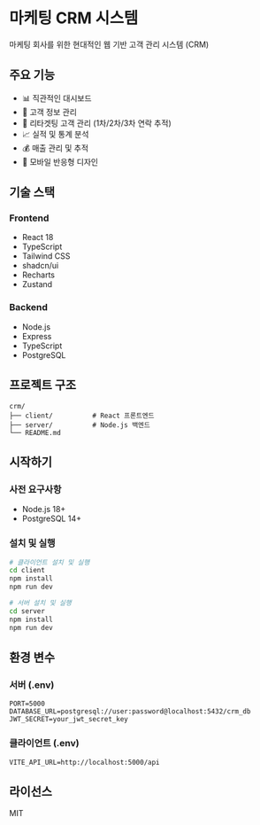 # 마케팅 CRM 시스템

마케팅 회사를 위한 현대적인 웹 기반 고객 관리 시스템 (CRM)

## 주요 기능

- 📊 직관적인 대시보드
- 👥 고객 정보 관리
- 🔄 리타겟팅 고객 관리 (1차/2차/3차 연락 추적)
- 📈 실적 및 통계 분석
- 💰 매출 관리 및 추적
- 📱 모바일 반응형 디자인

## 기술 스택

### Frontend
- React 18
- TypeScript
- Tailwind CSS
- shadcn/ui
- Recharts
- Zustand

### Backend
- Node.js
- Express
- TypeScript
- PostgreSQL

## 프로젝트 구조

```
crm/
├── client/          # React 프론트엔드
├── server/          # Node.js 백엔드
└── README.md
```

## 시작하기

### 사전 요구사항
- Node.js 18+
- PostgreSQL 14+

### 설치 및 실행

```bash
# 클라이언트 설치 및 실행
cd client
npm install
npm run dev

# 서버 설치 및 실행
cd server
npm install
npm run dev
```

## 환경 변수

### 서버 (.env)
```
PORT=5000
DATABASE_URL=postgresql://user:password@localhost:5432/crm_db
JWT_SECRET=your_jwt_secret_key
```

### 클라이언트 (.env)
```
VITE_API_URL=http://localhost:5000/api
```

## 라이선스

MIT


